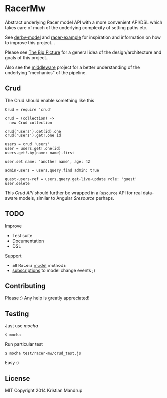 # RacerMw

Abstract underlying Racer model API with a more convenient API/DSL which takes care of much of the underlying complexity
of setting paths etc.

See [derby-model](http://derbyjs.com/#models) and [racer-example](https://github.com/Sebmaster/racer-example)
for inspiration and information on how to improve this project...

Please see [The Big Picture](https://github.com/kristianmandrup/racer-mw/wiki/The-big-picture) for a general idea of the design/architecture and goals of this project...

Also see the [middleware](https://github.com/kristianmandrup/middleware) project for a better understanding of the underlying "mechanics" of the pipeline.

## Crud

The Crud should enable something like this

```LiveScript
Crud = require 'crud'

crud = (collection) ->
  new Crud collection

crud('users').get(id).one
crud('users').get!.one id

users = crud 'users'
user = users.get!.one(id)
users.get!.by(name: name).first

user.set name: 'another name', age: 42

admin-users = users.query.find admin: true

guest-users-ref = users.query.get-live-update role: 'guest'
user.delete
```

This *Crud API* should further be wrapped in a `Resource` API for real data-aware models, similar to Angular *$resource* perhaps.

## TODO

Improve

 * Test suite
 * Documentation
 * DSL

Support

 * all Racers [model](https://github.com/kristianmandrup/racer-mw/wiki/Racer-model-explained) methods
 * [subscriptions](https://github.com/kristianmandrup/racer-mw/wiki/Racer-model-subscriptions) to model change events ;)

## Contributing

Please :) Any help is greatly appreciated!

## Testing

Just use *mocha*

`$ mocha`

Run particular test

`$ mocha test/racer-mw/crud_test.js`

Easy :)


## License

MIT
Copyright 2014 Kristian Mandrup
